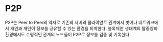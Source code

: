 # P2P

P2P는 Peer to Peer의 약자로 기존의 서버와 클라이언트 관계에서 벗어나 네트워크에서 개인과 개인이 정보를 공유할 수 있는 환경을 의미한다. 블록체인 생태계의 탈중앙화 환경에서도 수평적인 관계의 노드들이 P2P로 정보를 검증 및 기록한다.
